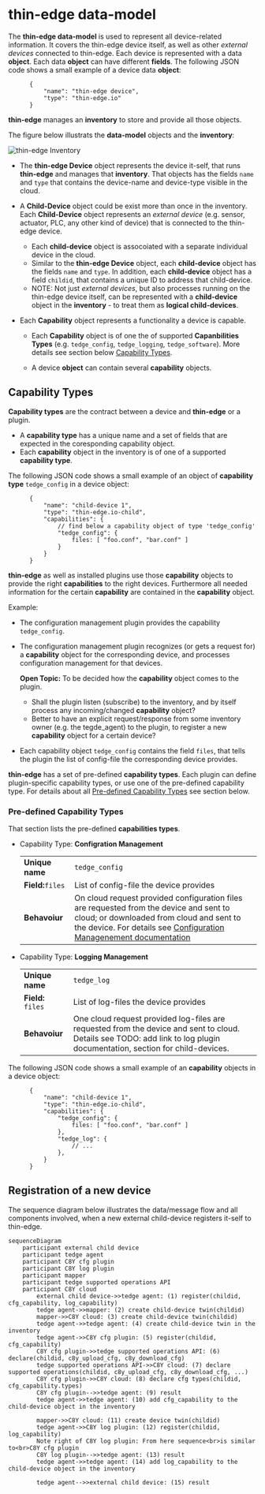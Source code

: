 
# thin-edge data-model

The **thin-edge data-model** is used to represent all device-related information.
It covers the thin-edge device itself, as well as other _external devices_ connected to thin-edge.
Each device is represented with a data **object**. 
Each data **object** can have different **fields**. 
The following JSON code shows a small example of a device data **object**:
         
          {
              "name": "thin-edge device",
              "type": "thin-edge.io"
          }

**thin-edge** manages an **inventory** to store and provide all those objects. 

The figure below illustrats the **data-model** objects and the **inventory**:

![thin-edge Inventory](images/inventory.svg)

* The **thin-edge Device** object represents the device it-self, that runs **thin-edge** and manages that **inventory**.
  That objects has the fields `name` and `type` that contains the device-name and device-type visible in the cloud.

* A **Child-Device** object could be exist more than once in the inventory. 
  Each **Child-Device** object represents an _external device_ (e.g. sensor, actuator, PLC, any other kind of device) that is connected to the thin-edge device.
  * Each **child-device** object is assocoiated with a separate individual device in the cloud. 
  * Similar to the **thin-edge Device** object, each **child-device** object has the fields `name` and `type`.
    In addition, each **child-device** object has a field `childid`, that contains a unique ID to address that child-device. 
  * NOTE: Not just _external devices_, but also processes running on the thin-edge device itself, can be represented with a **child-device** object in the **inventory** - to treat them as __logical child-devices__.

* Each **Capability** object represents a functionality a device is capable.
  * Each **Capability** object is of one the of supported **Capanbilities Types** (e.g. `tedge_config`, `tedge_logging`, `tedge_software`). More details see section below [Capability Types](#capability-types).

  * A device **object** can contain several **capability** objects.

## Capability Types

**Capability types** are the contract between a device and **thin-edge** or a plugin.
* A **capability type** has a unique name and a set of fields that are expected in the coresponding capability object.
* Each **capability** object in the inventory is of one of a supported **capability type**.

The following JSON code shows a small example of an object of **capability type** `tedge_config` in a device object:
         
          {
              "name": "child-device 1",
              "type": "thin-edge.io-child",
              "capabilities": {
                  // find below a capability object of type 'tedge_config'
                  "tedge_config": {
                      files: [ "foo.conf", "bar.conf" ]
                  }
              }
          }

**thin-edge** as well as installed plugins use those **capability** objects to provide the right **capabilities** to the right devices.
Furthermore all needed information for the certain **capability** are contained in the **capability** object.

Example:

* The configuration management plugin provides the capability `tedge_config`. 
* The configuration management plugin recognizes (or gets a request for) a **capability** object for the corresponding device, and processes configuration management for that devices.
  
  **Open Topic:** To be decided how the **capability** object comes to the plugin. 
  * Shall the plugin listen (subscribe) to the inventory, and by itself process any incoming/changed **capability** object?
  * Better to have an explicit request/response from some inventory owner (e.g. the tegde_agent) to the plugin, 
    to register a new **capability** object for a certain device?
* Each capability object `tedge_config` contains the field `files`, that tells the plugin the list of config-file the corresponding device provides.

**thin-edge** has a set of pre-defined **capability types**. 
Each plugin can define plugin-specific capability types, or use one of the pre-defined capability type.
For details about all [Pre-defined Capability Types](#pre-defined-capability-types) see section below.

### Pre-defined Capability Types

That section lists the pre-defined **capabilities types**.

* Capability Type: **Configration Management**

  |                      |                     | 
  |:---------------------|:--------------------|
  | **Unique name**      | `tedge_config` |
  | **Field:**`files`    | List of config-file the device provides |
  | **Behavoiur**        | On cloud request provided configuration files are requested from the device and sent to cloud; or downloaded from cloud and sent to the device. For details see [Configuration Managenement documentation](../references/c8y-configuration-management.md#configuration-files-for-child-devices)

* Capability Type: **Logging Management**

  |                      |              | 
  |:---------------------|:-------------|
  | **Unique name**      | `tedge_log`  |
  | **Field:** `files`   | List of log-files the device provides |
  | **Behavoiur**        | One cloud request provided log-files are requested from the device and sent to cloud. Details see TODO: add link to log plugin documentation, section for child-devices.

The following JSON code shows a small example of an **capability** objects in a device object:
         
          {
              "name": "child-device 1",
              "type": "thin-edge.io-child",
              "capabilities": {
                  "tedge_config": {
                      files: [ "foo.conf", "bar.conf" ]
                  },
                  "tedge_log": {
                      // ...
                  },
              }
          }

## Registration of a new device

The sequence diagram below illustrates the data/message flow and all components involved, when a new external child-device registers it-self to thin-edge.

```mermaid
sequenceDiagram
    participant external child device
    participant tedge agent
    participant C8Y cfg plugin
    participant C8Y log plugin
    participant mapper
    participant tedge supported operations API
    participant C8Y cloud
        external child device->>tedge agent: (1) register(childid, cfg_capability, log_capability)
        tedge agent->>mapper: (2) create child-device twin(childid)
        mapper->>C8Y cloud: (3) create child-device twin(childid)
        tedge agent->>tedge agent: (4) create child-device twin in the inventory
        tedge agent->>C8Y cfg plugin: (5) register(childid, cfg_capability)
        C8Y cfg plugin->>tedge supported operations API: (6) declare(childid, c8y_upload_cfg, c8y_download_cfg)
        tedge supported operations API->>C8Y cloud: (7) declare supported operations(childid, c8y_upload_cfg, c8y_download_cfg, ...)
        C8Y cfg plugin->>C8Y cloud: (8) declare cfg types(childid, cfg_capability.types)
        C8Y cfg plugin-->>tedge agent: (9) result
        tedge agent->>tedge agent: (10) add cfg_capability to the child-device object in the inventory
        
        mapper->>C8Y cloud: (11) create device twin(childid)
        tedge agent->>C8Y log plugin: (12) register(childid, log_capability)
        Note right of C8Y log plugin: From here sequence<br>is similar to<br>C8Y cfg plugin
        C8Y log plugin-->>tedge agent: (13) result      
        tedge agent->>tedge agent: (14) add log_capability to the child-device object in the inventory
        
        tedge agent-->>external child device: (15) result    
```

